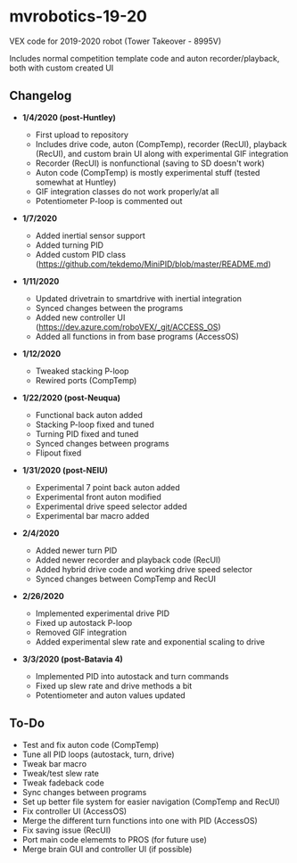 # mvrobotics-19-20
VEX code for 2019-2020 robot (Tower Takeover - 8995V)

Includes normal competition template code and auton recorder/playback, both with custom created UI

## Changelog 
* **1/4/2020 (post-Huntley)**
  - First upload to repository
  - Includes drive code, auton (CompTemp), recorder (RecUI), playback (RecUI), and custom brain UI along with experimental GIF integration
  - Recorder (RecUI) is nonfunctional (saving to SD doesn't work)
  - Auton code (CompTemp) is mostly experimental stuff (tested somewhat at Huntley)
  - GIF integration classes do not work properly/at all
  - Potentiometer P-loop is commented out
  
* **1/7/2020**
   - Added inertial sensor support
   - Added turning PID
   - Added custom PID class (https://github.com/tekdemo/MiniPID/blob/master/README.md)
   
* **1/11/2020**
   - Updated drivetrain to smartdrive with inertial integration
   - Synced changes between the programs
   - Added new controller UI (https://dev.azure.com/roboVEX/_git/ACCESS_OS)
   - Added all functions in from base programs (AccessOS)
   
* **1/12/2020**
   - Tweaked stacking P-loop
   - Rewired ports (CompTemp)
   
* **1/22/2020 (post-Neuqua)**
   - Functional back auton added
   - Stacking P-loop fixed and tuned
   - Turning PID fixed and tuned
   - Synced changes between programs
   - Flipout fixed

* **1/31/2020 (post-NEIU)**
   - Experimental 7 point back auton added
   - Experimental front auton modified
   - Experimental drive speed selector added
   - Experimental bar macro added

* **2/4/2020**
   - Added newer turn PID
   - Added newer recorder and playback code (RecUI)
   - Added hybrid drive code and working drive speed selector
   - Synced changes between CompTemp and RecUI
   
* **2/26/2020**
   - Implemented experimental drive PID
   - Fixed up autostack P-loop
   - Removed GIF integration
   - Added experimental slew rate and exponential scaling to drive 
   
* **3/3/2020 (post-Batavia 4)**
   - Implemented PID into autostack and turn commands
   - Fixed up slew rate and drive methods a bit
   - Potentiometer and auton values updated

## To-Do
* Test and fix auton code (CompTemp)
* Tune all PID loops (autostack, turn, drive)
* Tweak bar macro
* Tweak/test slew rate
* Tweak fadeback code
* Sync changes between programs
* Set up better file system for easier navigation (CompTemp and RecUI)
* Fix controller UI (AccessOS)
* Merge the different turn functions into one with PID (AccessOS)
* Fix saving issue (RecUI)
* Port main code elememts to PROS (for future use)
* Merge brain GUI and controller UI (if possible)

